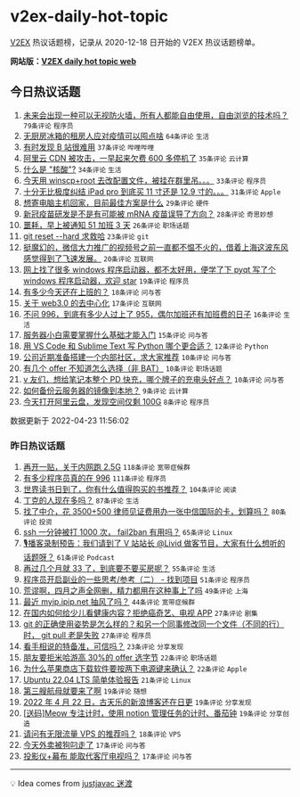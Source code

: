 # v2ex-daily-hot-topic

[V2EX](https://www.v2ex.com/) 热议话题榜，记录从 2020-12-18 日开始的 V2EX 热议话题榜单。

**网站版：[V2EX daily hot topic web](https://boojack.github.io/v2ex-daily-hot-topic-web/)**

## 今日热议话题

<!-- TODAY BEGIN -->

1. [未来会出现一种可以无视防火墙，所有人都能自由使用，自由浏览的技术吗？](https://www.v2ex.com/t/848719) `79条评论` `程序员`
1. [无厨房冰箱的租房人应对疫情可以囤点啥](https://www.v2ex.com/t/848712) `64条评论` `生活`
1. [有时发现 B 站很难用](https://www.v2ex.com/t/848715) `37条评论` `哔哩哔哩`
1. [阿里云 CDN 被攻击，一早起来欠费 600 多停机了](https://www.v2ex.com/t/848720) `35条评论` `云计算`
1. [什么是 "核酸"?](https://www.v2ex.com/t/848725) `34条评论` `生活`
1. [今天用 winscp+root 去改配置文件，被挂在群里吊。。。](https://www.v2ex.com/t/848727) `33条评论` `程序员`
1. [十分无比极度纠结 iPad pro 到底买 11 寸还是 12.9 寸的。。。](https://www.v2ex.com/t/848758) `31条评论` `Apple`
1. [想寄电脑主机回家，目前最佳方案是什么](https://www.v2ex.com/t/848733) `29条评论` `硬件`
1. [新冠疫苗研发是不是有可能被 mRNA 疫苗误导了方向？](https://www.v2ex.com/t/848750) `28条评论` `奇思妙想`
1. [噩耗，早上被通知 51 加班 3 天](https://www.v2ex.com/t/848707) `26条评论` `职场话题`
1. [git reset --hard 求救哈](https://www.v2ex.com/t/848777) `23条评论` `git`
1. [挺魔幻的，微信大力推广的视频号之前一直都不愠不火的，借着上海这波东风感觉得到了飞速发展。](https://www.v2ex.com/t/848709) `20条评论` `互联网`
1. [网上找了很多 windows 程序启动器，都不太好用，便学了下 pyqt 写了个 windows 程序启动器，欢迎 star](https://www.v2ex.com/t/848761) `19条评论` `程序员`
1. [有多少今天还在上班的？](https://www.v2ex.com/t/848722) `18条评论` `问与答`
1. [关于 web3.0 的去中心化](https://www.v2ex.com/t/848759) `17条评论` `互联网`
1. [不问 996，到底有多少人过上了 955，偶尔加班还有加班费的日子](https://www.v2ex.com/t/848706) `16条评论` `生活`
1. [服务器小白需要掌握什么基础才能入门](https://www.v2ex.com/t/848767) `15条评论` `问与答`
1. [用 VS Code 和 Sublime Text 写 Python 哪个更合适？](https://www.v2ex.com/t/848724) `12条评论` `Python`
1. [公司近期准备搭建一个内部社区，求大家推荐](https://www.v2ex.com/t/848752) `10条评论` `问与答`
1. [有几个 offer 不知道怎么选择（非 BAT）](https://www.v2ex.com/t/848732) `10条评论` `职场话题`
1. [v 友们，想给笔记本整个 PD 快充，哪个牌子的充电头好点？](https://www.v2ex.com/t/848721) `10条评论` `问与答`
1. [如何备份云服务器的镜像到本地？](https://www.v2ex.com/t/848769) `9条评论` `云计算`
1. [今天打开阿里云盘，发现空间仅剩 100G](https://www.v2ex.com/t/848729) `8条评论` `程序员`

数据更新于 2022-04-23 11:56:02

<!-- TODAY END -->

### 昨日热议话题

<!-- YESTERDAY BEGIN -->

1. [再开一贴，关于内网跑 2.5G](https://www.v2ex.com/t/848523) `118条评论` `宽带症候群`
1. [有多少程序员真的在 996](https://www.v2ex.com/t/848561) `111条评论` `程序员`
1. [世界读书日到了，你有什么值得购买的书推荐？](https://www.v2ex.com/t/848500) `104条评论` `阅读`
1. [丁克的人现在多吗？](https://www.v2ex.com/t/848607) `87条评论` `生活`
1. [找了中介，花 3500+500 律师见证费用办一张中信国际的卡，划算吗？](https://www.v2ex.com/t/848526) `80条评论` `投资`
1. [ssh 一分钟被打 1000 次， fail2ban 有用吗？](https://www.v2ex.com/t/848484) `65条评论` `Linux`
1. [🎙播客录制预告：我们请到了 V 站站长 @Livid 做客节目，大家有什么想听的话题呀？](https://www.v2ex.com/t/848540) `61条评论` `Podcast`
1. [再过几个月就 33 了，到底要不要买房呢？](https://www.v2ex.com/t/848580) `55条评论` `生活`
1. [程序员开启副业的一些思考/参考（二） - 找到项目](https://www.v2ex.com/t/848502) `51条评论` `程序员`
1. [荒谬啊，四月之声全网删，精力都用在这种事上了吗](https://www.v2ex.com/t/848684) `49条评论` `上海`
1. [最近 myip.ipip.net 抽风了吗？](https://www.v2ex.com/t/848553) `44条评论` `宽带症候群`
1. [在国内如何给少儿看健康内容？拒绝癌奇艺、电视 APP](https://www.v2ex.com/t/848565) `27条评论` `剧集`
1. [git 的正确使用姿势是怎么样的？和另一个同事修改同一个文件（不同的行）时， git pull 老是失败](https://www.v2ex.com/t/848517) `27条评论` `程序员`
1. [看手相说的特备准，可信吗？](https://www.v2ex.com/t/848657) `23条评论` `分享发现`
1. [朋友要拒米哈游高 30%的 offer 选字节](https://www.v2ex.com/t/848653) `22条评论` `职场话题`
1. [为什么苹果商店下载软件要按两下电源键来确认？](https://www.v2ex.com/t/848624) `22条评论` `Apple`
1. [Ubuntu 22.04 LTS 简单体验报告](https://www.v2ex.com/t/848584) `21条评论` `Linux`
1. [第三艘航母就要来了啊](https://www.v2ex.com/t/848582) `19条评论` `随想`
1. [2022 年 4 月 22 日，古天乐的新浪博客还在日更](https://www.v2ex.com/t/848519) `19条评论` `分享发现`
1. [[送码]Meow 专注计时，使用 notion 管理任务的计时、番茄钟](https://www.v2ex.com/t/848506) `19条评论` `分享创造`
1. [请问有无限流量 VPS 的推荐吗？](https://www.v2ex.com/t/848520) `18条评论` `VPS`
1. [今天外卖被狗叼走了](https://www.v2ex.com/t/848640) `17条评论` `问与答`
1. [投影仪+幕布 能取代客厅电视吗？](https://www.v2ex.com/t/848571) `17条评论` `问与答`

<!-- YESTERDAY END -->

---

💡 Idea comes from [justjavac 迷渡](https://github.com/justjavac/)
